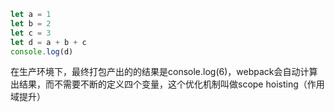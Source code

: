 ```js
let a = 1
let b = 2
let c = 3
let d = a + b + c
console.log(d)
```


在生产环境下，最终打包产出的的结果是console.log(6)，webpack会自动计算出结果，而不需要不断的定义四个变量，这个优化机制叫做scope hoisting（作用域提升）